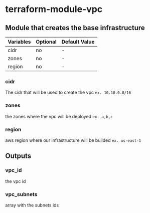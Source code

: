 terraform-module-vpc
====

## Module that creates the base infrastructure


Variables |  Optional | Default Value |
---|---|---
cidr | no | - |
zones | no | - | 
region | no | - |

### cidr
The cidr that will be used to create the vpc `ex. 10.10.0.0/16`

### zones
the zones where the vpc will be deployed `ex. a,b,c`

### region
aws region where our infrastructure will be builded `ex. us-east-1`

## Outputs

### vpc_id
the vpc id 

### vpc_subnets
array with the subnets ids
